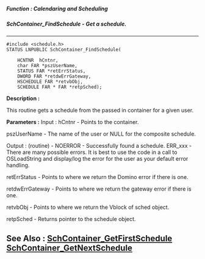 ##### Function : Calendaring and Scheduling
##### SchContainer_FindSchedule - Get a schedule.
---
```
#include <schedule.h>
STATUS LNPUBLIC SchContainer_FindSchedule(

	HCNTNR  hCntnr,
	char FAR *pszUserName,
	STATUS FAR *retErrStatus,
	DWORD FAR *retdwErrGateway,
	HSCHEDULE FAR *retvbObj,
	SCHEDULE FAR * FAR *retpSched);
```
**Description :**

This routine gets a schedule from the passed in container for a given user.

**Parameters :**
Input :
hCntnr  -  Points to the container.

pszUserName  -  The name of the user or NULL for the composite schedule.

Output :
(routine)  -  NOERROR - Successfully found a schedule.
ERR_xxx - There are many possible errors. It is best to use the code in a call to OSLoadString and display/log the error for the user as your default error handling.



retErrStatus  -  Points to where we return the Domino error if there is one.

retdwErrGateway  -  Points to where we return the gateway error if there is one.

retvbObj  -  Points to  where we return the Vblock of sched object.

retpSched  -  Returns pointer to the schedule object.


**See Also :**
[SchContainer_GetFirstSchedule](/domino-c-api-docs/reference/Func/SchContainer_GetFirstSchedule)
[SchContainer_GetNextSchedule](/domino-c-api-docs/reference/Func/SchContainer_GetNextSchedule)
---

